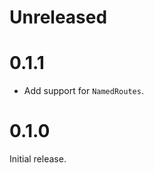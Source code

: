 Unreleased
==========

0.1.1
=======

- Add support for `NamedRoutes`.

0.1.0
=======

Initial release.
